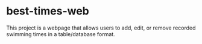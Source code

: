 # best-times-web
This project is a webpage that allows users to add, edit, or remove recorded swimming times in a table/database format.
